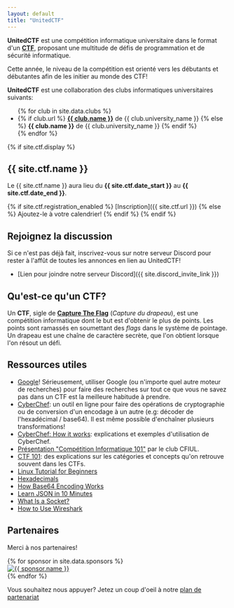 ```yaml
---
layout: default
title: "UnitedCTF"
---
```


**UnitedCTF** est une compétition informatique universitaire dans le format d'un **[CTF](#quest-ce-quun-ctf)**, proposant une multitude de défis de programmation et de sécurité informatique.

Cette année, le niveau de la compétition est orienté vers les débutants et débutantes afin de les initier au monde des CTF!

**UnitedCTF** est une collaboration des clubs informatiques universitaires suivants:
<ul>  
  {% for club in site.data.clubs %}
  <li>
    {% if club.url %}
      <b><a href="{{ club.url }}">{{ club.name }}</a></b> de {{ club.university_name }}
    {% else %}
      <b>{{ club.name }}</b> de {{ club.university_name }}
    {% endif %}
  </li>
  {% endfor %}
</ul>

{% if site.ctf.display %}

## {{ site.ctf.name }}

Le {{ site.ctf.name }} aura lieu du <b>{{ site.ctf.date_start }}</b> au <b>{{ site.ctf.date_end }}</b>.

{% if site.ctf.registration_enabled %}
 [Inscription]({{ site.ctf.url }})
{% else %}
Ajoutez-le à votre calendrier!
{% endif %}
{% endif %}

## Rejoignez la discussion

Si ce n'est pas déjà fait, inscrivez-vous sur notre serveur Discord pour rester à l'affût de toutes les annonces en lien au UnitedCTF!

- [Lien pour joindre notre serveur Discord]({{ site.discord_invite_link }})

## Qu'est-ce qu'un CTF?

Un **CTF**, sigle de **[Capture The Flag](https://fr.wikipedia.org/wiki/Capture_du_drapeau#En_s%C3%A9curit%C3%A9_de_l'information)** (_Capture du drapeau_), est une compétition informatique dont le but est d'obtenir le plus de points. Les points sont ramassés en soumettant des _flags_ dans le système de pointage. Un drapeau est une chaîne de caractère secrète, que l'on obtient lorsque l'on résout un défi.

## Ressources utiles

  <ul>
    <li><a href="https://www.google.com" target="_blank">Google</a>! Sérieusement, utiliser Google (ou n'importe quel autre moteur de recherches) pour faire des recherches sur tout ce que vous ne savez pas dans un CTF est la meilleure habitude à prendre.</li>
    <li><a href="https://gchq.github.io/CyberChef/" target="_blank">CyberChef</a>: un outil en ligne pour faire des
        opérations de cryptographie ou de conversion d'un encodage à un autre (e.g: décoder de l'hexadécimal / base64). Il
        est même possible d'enchaîner plusieurs transformations!</li>
    <li><a href="https://github.com/gchq/CyberChef#how-it-works" target="_blank">CyberChef: How it works</a>: explications
        et exemples d'utilisation de CyberChef.</li>
    <li><a href="https://docs.google.com/presentation/d/11IYBrpSES1l3gUTqPEQs7TsR9ngiUphuOWH0sBaxtKs/edit?usp=sharing"
            target="_blank">Présentation "Compétition Informatique 101"</a> par le club CFIUL.</li>
    <li><a href="https://ctf101.org/" target="_blank">CTF 101</a>: des explications sur les catégories et concepts qu'on
        retrouve souvent dans les CTFs.</li>
    <li><a href="https://ryanstutorials.net/linuxtutorial/" target="_blank">Linux Tutorial for Beginners</a></li>
    <li><a href="https://www.mathsisfun.com/hexadecimals.html" target="_blank">Hexadecimals</a></li>
    <li><a href="https://www.lifewire.com/base64-encoding-overview-1166412" target="_blank">How Base64 Encoding Works</a>
    </li>
    <li><a href="https://beginnersbook.com/2015/04/json-tutorial/" target="_blank">Learn JSON in 10 Minutes</a></li>
    <li><a href="https://docs.oracle.com/javase/tutorial/networking/sockets/definition.html" target="_blank">What Is a
            Socket?</a></li>
    <li><a href="https://www.varonis.com/blog/how-to-use-wireshark/" target="_blank">How to Use Wireshark</a></li>
  </ul>

## Partenaires

Merci à nos partenaires!

  <div class="sponsors">
  {% for sponsor in site.data.sponsors %}
    <div class="sponsor">
      <a href="{{ sponsor.url }}" target="_blank">
        <img width="{{ sponsor.image_width }}" src="{{ sponsor.image_url }}" alt="{{ sponsor.name }}"/>
      </a>
    </div>
  {% endfor %}
  </div>

  <!-- Notre infrastructure est commanditée par :
  <div class="sponsors">
  {% for sponsor in site.data.sponsors_infra %}
    <div class="sponsor">
      <a href="{{ sponsor.url }}" target="_blank">
        <img width="{{ sponsor.image_width }}" src="{{ sponsor.image_url }}" alt="{{ sponsor.name }}"/>
      </a>
    </div>
  {% endfor %}
  </div> -->

Vous souhaitez nous appuyer? Jetez un coup d'oeil à notre <a href="/UnitedCTF-Plan-Partenariat.pdf" target="_blank">plan de partenariat</a>
